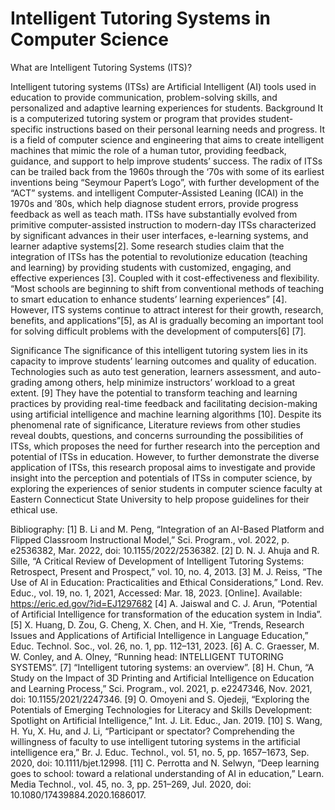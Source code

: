 # Intelligent Tutoring Systems in Computer Science

 What are Intelligent Tutoring Systems (ITS)?
 
Intelligent tutoring systems (ITSs) are Artificial Intelligent (AI) tools used in education to provide communication, problem-solving skills, and personalized and adaptive learning experiences for students.
Background
It is a computerized tutoring system or program that provides student-specific instructions based on their personal learning needs and progress.  It is a field of computer science and engineering that aims to create intelligent machines that mimic the role of a human tutor, providing feedback, guidance, and support to help improve students’ success. The radix of ITSs can be trailed back from the 1960s through the ‘70s with some of its earliest inventions being “Seymour Papert’s Logo”, with further development of the “ACT” systems.
and intelligent Computer-Assisted Leaning (ICAI) in the 1970s and ’80s, which help diagnose student errors, provide progress feedback as well as teach math.
ITSs have substantially evolved from primitive computer-assisted instruction to modern-day ITSs characterized by significant advances in their user interfaces, e-learning systems, and learner adaptive systems[2]. Some research studies claim that the integration of ITSs has the potential to revolutionize education (teaching and learning) by providing students with customized, engaging, and effective experiences [3]. Coupled with it cost-effectiveness and flexibility. “Most schools are beginning to shift from conventional methods of teaching to smart education to enhance students’ learning experiences” [4].
However, ITS systems continue to attract interest for their growth, research, benefits, and applications”[5], as AI is gradually becoming an important tool for solving difficult problems with the development of computers[6] [7].

Significance
The significance of this intelligent tutoring system lies in its capacity to improve students’ learning outcomes and quality of education. Technologies such as auto test generation, learners assessment, and auto-grading among others, help minimize instructors’ workload to a great extent. [9] They have the potential to transform teaching and learning practices by providing real-time feedback and facilitating decision-making using artificial intelligence and machine learning algorithms [10]. Despite its phenomenal rate of significance, Literature reviews from other studies reveal doubts, questions, and concerns surrounding the possibilities of ITSs, which proposes the need for further research into the perception and potential of ITSs in education.  However, to further demonstrate the diverse application of ITSs, this research proposal aims to investigate and provide insight into the perception and potentials of ITSs in computer science, by exploring the experiences of senior students in computer science faculty at Eastern Connecticut State University to help propose guidelines for their ethical use.






Bibliography:
[1]	B. Li and M. Peng, “Integration of an AI-Based Platform and Flipped Classroom Instructional Model,” Sci. Program., vol. 2022, p. e2536382, Mar. 2022, doi: 10.1155/2022/2536382.
[2]	D. N. J. Ahuja and R. Sille, “A Critical Review of Development of Intelligent Tutoring Systems: Retrospect, Present and Prospect,” vol. 10, no. 4, 2013.
[3]	M. J. Reiss, “The Use of Al in Education: Practicalities and Ethical Considerations,” Lond. Rev. Educ., vol. 19, no. 1, 2021, Accessed: Mar. 18, 2023. [Online]. Available: https://eric.ed.gov/?id=EJ1297682
[4]	A. Jaiswal and C. J. Arun, “Potential of Artificial Intelligence for transformation of the education system in India”.
[5]	X. Huang, D. Zou, G. Cheng, X. Chen, and H. Xie, “Trends, Research Issues and Applications of Artificial Intelligence in Language Education,” Educ. Technol. Soc., vol. 26, no. 1, pp. 112–131, 2023.
[6]	A. C. Graesser, M. W. Conley, and A. Olney, “Running head: INTELLIGENT TUTORING SYSTEMS”.
[7]	“Intelligent tutoring systems: an overview”.
[8]	H. Chun, “A Study on the Impact of 3D Printing and Artificial Intelligence on Education and Learning Process,” Sci. Program., vol. 2021, p. e2247346, Nov. 2021, doi: 10.1155/2021/2247346.
[9]	O. Omoyeni and S. Ojedeji, “Exploring the Potentials of Emerging Technologies for Literacy and Skills Development: Spotlight on Artificial Intelligence,” Int. J. Lit. Educ., Jan. 2019.
[10]	S. Wang, H. Yu, X. Hu, and J. Li, “Participant or spectator? Comprehending the willingness of faculty to use intelligent tutoring systems in the artificial intelligence era,” Br. J. Educ. Technol., vol. 51, no. 5, pp. 1657–1673, Sep. 2020, doi: 10.1111/bjet.12998.
[11]	C. Perrotta and N. Selwyn, “Deep learning goes to school: toward a relational understanding of AI in education,” Learn. Media Technol., vol. 45, no. 3, pp. 251–269, Jul. 2020, doi: 10.1080/17439884.2020.1686017.


